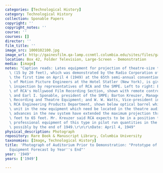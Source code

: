 ```yaml
---
categories: [Technological History]
category: Technological History
collection: Sponable Papers
copyright: ''
copyright_notes: ''
course: ''
courses: []
director: ''
film_title: ''
image_src: 1000102100.jpg
image_url: http://gainesfilm.qa-lamp.ccnmtl.columbia.edu/sites/files/gainesfilm/images/1000102100.jpg
location: Box 42, Folder Television, Large-Screen - Demonstration
media: [image]
notes: "Caption reads: Lates equipment for projection of theatre-size television images\
  \ (15 by 20 feet), which was demonstrated by the Radio Corporation of America for\
  \ the first time on April 4 (1949) at the 65th semi-annual convention of the Society\
  \ of Motion Picture Engineers at the Hotel Statler (New York), is given a pre-showing\
  \ inspection by representatives of RCA and the SMPE. Left to right: Earl Spicer\
  \ of RCA's Hollywood Film Recording Section, shown with remote control console;\
  \ and Earl I. Sponable, president of the SMPE; Barton Kreuzer, Manager of RCA Film\
  \ Recording and Theatre Equipment; and W. W. Watts, Vice-president in charge of\
  \ RCA Engineering Products Department, shown below optical barrel which is the only\
  \ unit in the new equipment which need be located in the theatre auditorium. Engineering\
  \ advances in the new system have extended the maximum projection throw from 40\
  \ feet to 65 feet. Mr. Kreuzer said RCA expects to be in a position to manufacture\
  \ professional equipment of this type in pilot run quantities in the near future,\
  \ possibly by the end of 1949.\r\n\r\nDate: April 4, 1949"
physical_description: Photograph
repository: Rare Book & Manuscript Library, Columbia University
taxonomies: [Image, Technological History]
title: 'Photograph of Auditorium Prior to Demonstration: "Prototype of Theatre TV
  Equipment Forecast by Year''s End"'
year: '1949'
years: ['1949']

---
```

